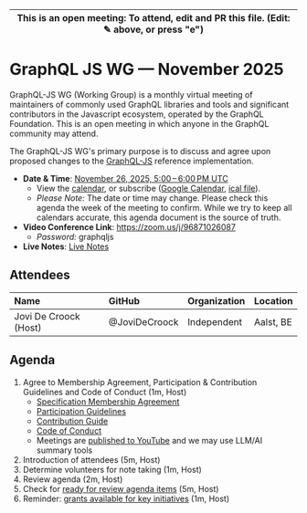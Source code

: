 | This is an open meeting: To attend, edit and PR this file. (Edit: ✎ above, or press "e") |
| ---------------------------------------------------------------------------------------- |

# GraphQL JS WG — November 2025

GraphQL-JS WG (Working Group) is a monthly virtual meeting of maintainers of
commonly used GraphQL libraries and tools and significant contributors in the
Javascript ecosystem, operated by the GraphQL Foundation. This is an open
meeting in which anyone in the GraphQL community may attend.

The GraphQL-JS WG's primary purpose is to discuss and agree upon proposed
changes to the [GraphQL-JS](https://github.com/graphql/graphql-spec) reference
implementation.


- **Date & Time**: [November 26, 2025, 5:00 – 6:00 PM UTC](https://www.timeanddate.com/worldclock/converter.html?iso=20251126T170000&p1=224&p2=179&p3=136&p4=268&p5=367&p6=438&p7=248&p8=240)
  - View the [calendar][], or subscribe ([Google Calendar][], [ical file][]).
  - _Please Note:_ The date or time may change. Please check this agenda the
    week of the meeting to confirm. While we try to keep all calendars accurate,
    this agenda document is the source of truth.
- **Video Conference Link**: https://zoom.us/j/96871026087
  - _Password:_ graphqljs
- **Live Notes**: [Live Notes][]

[calendar]: https://calendar.google.com/calendar/embed?src=linuxfoundation.org_ik79t9uuj2p32i3r203dgv5mo8%40group.calendar.google.com
[google calendar]: https://calendar.google.com/calendar?cid=bGludXhmb3VuZGF0aW9uLm9yZ19pazc5dDl1dWoycDMyaTNyMjAzZGd2NW1vOEBncm91cC5jYWxlbmRhci5nb29nbGUuY29t
[ical file]: https://calendar.google.com/calendar/ical/linuxfoundation.org_ik79t9uuj2p32i3r203dgv5mo8%40group.calendar.google.com/public/basic.ics
[live notes]: https://docs.google.com/document/d/12LM6NZxR22zBwRfihM8Vrf7uV-0gmmO5M3ooSCVS0Hs/edit?usp=sharing

## Attendees

<!-- prettier-ignore -->
| Name                     | GitHub              | Organization       | Location               |
| :----------------------- | :------------------ | :----------------- | :--------------------- |
| Jovi De Croock (Host)    | @JoviDeCroock       | Independent        | Aalst, BE              |


## Agenda

1. Agree to Membership Agreement, Participation & Contribution Guidelines and Code of Conduct (1m, Host)
   - [Specification Membership Agreement](https://github.com/graphql/foundation)
   - [Participation Guidelines](https://github.com/graphql/graphql-wg#participation-guidelines)
   - [Contribution Guide](https://github.com/graphql/graphql-spec/blob/main/CONTRIBUTING.md)
   - [Code of Conduct](https://github.com/graphql/foundation/blob/master/CODE-OF-CONDUCT.md)
   - Meetings are [published to YouTube](https://www.youtube.com/@GraphQLFoundation/videos) and we may use LLM/AI summary tools
1. Introduction of attendees (5m, Host)
1. Determine volunteers for note taking (1m, Host)
1. Review agenda (2m, Host)
1. Check for [ready for review agenda items](https://github.com/graphql/graphql-js-wg/issues?q=is%3Aissue+is%3Aopen+label%3A%22Ready+for+review+%F0%9F%99%8C%22+sort%3Aupdated-desc) (5m, Host)
1. Reminder: [grants available for key initiatives](https://graphql.org/community/foundation/community-grant/) (1m, Host)
